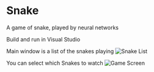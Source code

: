 # Snake
A game of snake, played by neural networks

Build and run in Visual Studio

Main window is a list of the snakes playing
![Snake List](https://imgur.com/SUy7c6P.png "Snake List")

You can select which Snakes to watch
![Game Screen](https://imgur.com/I1WRiie.png "Game Screen")
